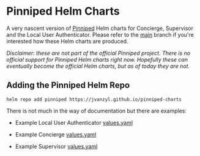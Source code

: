 # Pinniped Helm Charts

A very nascent version of [Pinniped][1] Helm charts for Concierge, Supervisor and the Local User Authenticator. Please refer to the [main][2] branch if you're interested how these Helm charts are produced.

*Disclaimer: these are not part of the official Pinniped project. There is no official support for Pinniped Helm charts right now. Hopefully these can eventually become the official Helm charts, but as of today they are not.*

## Adding the Pinniped Helm Repo

```
helm repo add pinniped https://jvanzyl.github.io/pinniped-charts
```

There is not much in the way of documentation but there are examples:

- Example Local User Authenticator [values.yaml][3]

- Example Concierge [values.yaml][4]

- Example Supervisor [values.yaml][5]

[1]: https://pinniped.dev
[2]: https://github.com/jvanzyl/pinniped-charts
[3]: https://github.com/jvanzyl/pinniped-charts/blob/main/charts/pinniped-local-user-authenticator/values.yaml
[4]: https://github.com/jvanzyl/pinniped-charts/blob/main/charts/pinniped-concierge/values.yaml
[5]: https://github.com/jvanzyl/pinniped-charts/blob/main/charts/pinniped-supervisor/values.yaml
